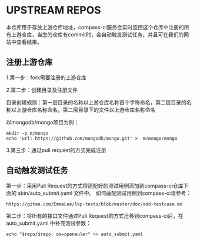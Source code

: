 # UPSTREAM REPOS
本仓库用于存放上游仓库地址，compass-ci服务会实时监控这个仓库中注册的所有上游仓库，当您的仓库有commit时，会自动触发测试任务，并且可在我们的网站中查看结果。

## 注册上游仓库
1.第一步：fork需要注册的上游仓库

2.第二步：创建目录及注册文件

目录创建规则：第一层目录的名称以上游仓库名称首个字符命名，第二层目录的名称以上游仓库名称命名，第二层目录下的文件以上游仓库名称命名

以mongodb/mongo项目为例：
```
mkdir -p m/mongo
echo 'url: https://github.com/mongodb/mongo.git' >  m/mongo/mongo
```
3.第三步：通过pull request的方式完成注册

## 自动触发测试任务

第一步：采用Pull Request的方式将适配好的测试用例添加到compass-ci仓库下面的 sbin/auto_submit.yaml 文件中。
如何适配测试用例到compass-ci请参考：

	https://gitee.com/EmmaLee/lkp-tests/blob/master/doc/add-testcase.md

第二步：将所有的接口文件通过Pull Request的方式迁移到compass-ci后，在 auto_submit.yaml 中补充测试参数：
```
echo "$repo/$repo: os=openeuler" >> auto_submit.yaml
```
